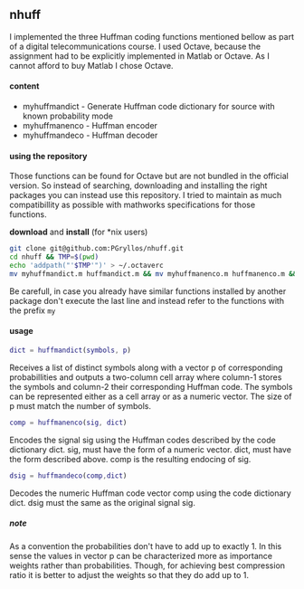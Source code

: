 ## nhuff 

I implemented the three Huffman coding functions mentioned bellow as part of a digital telecommunications course. I used Octave, because the assignment had to be explicitly implemented in Matlab or Octave. As I cannot afford to buy Matlab I chose Octave. 

#### content
 * myhuffmandict - Generate Huffman code dictionary for source with known probability mode
 * myhuffmanenco - Huffman encoder
 * myhuffmandeco - Huffman decoder

#### using the repository
Those functions can be found for Octave but are not bundled in the official version. So instead of searching, downloading and installing the right packages you can instead use this repository. I tried to maintain as much compatibillity as possible with mathworks specifications for those functions.

**download** and **install** (for *nix users)
```bash
git clone git@github.com:PGryllos/nhuff.git
cd nhuff && TMP=$(pwd)
echo 'addpath("'$TMP'")' > ~/.octaverc
mv myhuffmandict.m huffmandict.m && mv myhuffmanenco.m huffmanenco.m && mv myhuffmandeco huffmandeco.m
```
Be carefull, in case you already have similar functions installed by another package don't execute the last line and 
instead refer to the functions with the prefix `my`

#### usage
```matlab
dict = huffmandict(symbols, p)
```
Receives a list of distinct symbols  along with a vector p of corresponding probabillities and outputs a two-column cell array where column-1 stores the symbols and column-2 their corresponding Huffman code. The symbols can be represented either as a cell array or as a numeric vector. The size of p must match the number of symbols. 

```matlab
comp = huffmanenco(sig, dict)
```
Encodes the signal sig using the Huffman codes described by the code dictionary dict. sig, must have the form of a numeric vector. dict, must have the form described above. comp is the resulting endocing of sig.

```matlab
dsig = huffmandeco(comp,dict)
```
Decodes the numeric Huffman code vector comp using the code dictionary dict. dsig must the same as the original signal sig.

##### note
As a convention the probabilities don't have to add up to exactly 1. In this sense the values in vector p can be characterized more as importance weights rather than probabilities. Though, for achieving best compression ratio it is better to adjust the weights so that they do add up to 1.




